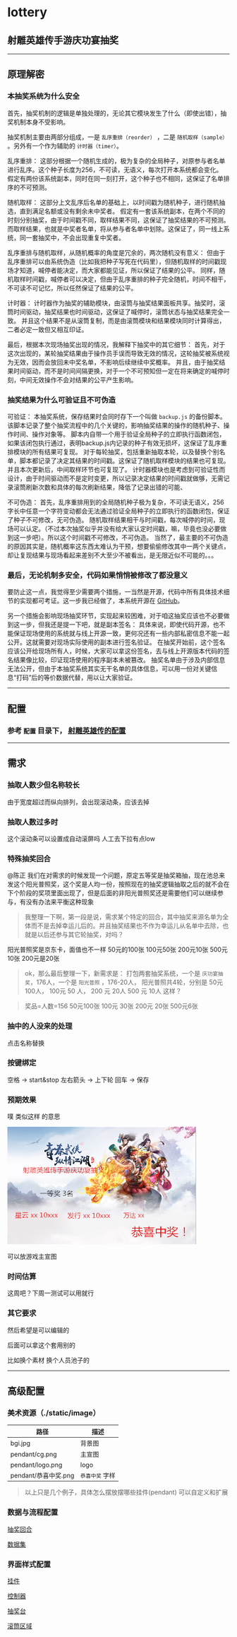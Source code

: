# lottery
## 射雕英雄传手游庆功宴抽奖

***
## 原理解密
### 本抽奖系统为什么安全
首先，抽奖机制的逻辑是单独处理的，无论其它模块发生了什么（即使出错），抽奖机制本身不受影响。

抽奖机制主要由两部分组成，一是 `乱序重排（reorder）` ，二是 `随机取样（sample）` 。另外有一个作为辅助的 `计时器（timer）`。

乱序重排：
    这部分根据一个随机生成的，极为复杂的全局种子，对原参与者名单进行乱序。这个种子长度为256，不可读，无语义，每次打开本系统都会变化。
    假定有两份该系统副本，同时在同一刻打开，这个种子也不相同，这保证了名单排序的不可预测。

随机取样：
    这部分上文乱序后名单的基础上，以时间戳为随机种子，进行随机抽选，直到满足名额或没有剩余未中奖者。
    假定有一套该系统副本，在两个不同的时刻分别抽奖，由于时间戳不同，取样结果不同，这保证了抽奖结果的不可预测。
    而取样结果，也就是中奖者名单，将从参与者名单中划除。这保证了，同一线上系统，同一套抽奖中，不会出现重复中奖者。

乱序重排与随机取样，从随机概率的角度是冗余的，两次随机没有意义：
    但由于乱序重排可以由系统伪造（比如我把种子写死在代码里），但随机取样的时间戳现场才知道，喊停者能决定，而大家都能见证，所以保证了结果的公平。
    同样，随机取样时间戳，喊停者可以决定，但由于乱序重排的种子完全随机，时间不相干，不可读不可记忆，所以任然保证了结果的公平。

计时器：
    计时器作为抽奖的辅助模块，由滚筒与抽奖结果面板共享。抽奖时，滚筒时间驱动，抽奖结果也时间驱动，这保证了喊停时，滚筒状态与抽奖结果完全一致。
    并且这个结果不是从滚筒复制，而是由滚筒模块和结果模块同时计算得出，二者必定一致但又相互印证。

最后，根据本次现场抽奖出现的情况，我解释下抽奖中的其它细节：
    首先，对于这次出现的，某轮抽奖结果由于操作员手误而导致无效的情况，这轮抽奖被系统视为无效，因而会放回未中奖名单，不影响后续继续中奖概率。
    并且，由于抽奖结果时间驱动，而不是时间间隔更换，对于一个不可预知但一定在将来确定的喊停时刻，中间无效操作不会对结果的公平产生影响。


### 抽奖结果为什么可验证且不可伪造
可验证：
    本抽奖系统，保存结果时会同时存下一个叫做 `backup.js` 的备份脚本。该脚本记录了整个抽奖流程中的几个关键的，影响抽奖结果的操作的随机种子、操作时间、操作对象等。
    脚本内自带一个用于验证全局种子的立即执行函数闭包，如果该闭包执行通过，表明backup.js内记录的种子有效无损坏，这保证了乱序重排模块的所有结果可复现。
    对于每轮抽奖，包括重新抽取本轮，以及替换个别名单，脚本都记录了决定其结果的时间戳。这保证了随机取样模块的结果也可复现。并且本次更新后，中间取样环节也可复现了。
    计时器模块也是考虑到可验证性而设计，由于时间驱动而不是定时变更，所以记录决定结果的时间戳就做够，无需记录滚筒刷新次数和具体的每次刷新结果，降低了记录出错的可能、

不可伪造：
    首先，乱序重排用到的全局随机种子极为复杂，不可读无语义，256字长中任意一个字符变动都会无法通过验证全局种子的立即执行的函数闭包，保证了种子不可修改，无可伪造。
    随机取样结果相干与时间戳，每次喊停的时间，现场可以认定。（不过本次抽奖似乎并没有给大家认定时间戳，嘛，毕竟也没必要做到这一步吧）。所以这个时间戳不可修改，不可伪造。
    当然了，最主要的不可伪造的原因其实是，随机概率这东西太难认为干预，想要偷偷修改其中一两个关键点，却让复现结果与现场看起来差别不大至少不被看出，是无限近似不可能的。。。

### 最后，无论机制多安全，代码如果悄悄被修改了都没意义
要防止这一点，我觉得至少需要两个措施，一当然是开源，代码中所有具体技术细节的实现都可考证。这一步我已经做了，本系统开源在 [GitHub](https://github.com/zhengxiaoyao0716/wanmei-lottery)。

另一个措施会影响现场抽奖环节，实现起来较困难，对于咱这抽奖应该也不必要做到这一步，但我还是提一下吧，就是副本签名：
    具体来说，即使代码开源，也不能保证现场使用的系统就与线上开源一致，更何况还有一些内部私密信息不能一起公开。这就需要对现场实际使用的副本进行签名验证。
    在抽奖开始前，这个签名应该公开给现场所有人，时候，大家可以拿这份签名，去与线上开源版本代码的签名结果像比较，印证现场使用的程序副本未被篡改。
    抽奖名单由于涉及内部信息无法公开，但由于本抽奖系统其实无干名单的具体信息，可以用一份对关键信息“打码”后的等价数据代替，用以让大家验证。

***
## 配置
### 参考 `配置` 目录下， [射雕英雄传的配置](./配置/射雕英雄传庆功宴.js)

***
## 需求
### 抽取人数少但名称较长
由于宽度超过而纵向排列，会出现滚动条，应该去掉

### 抽取人数过多时
这个滚动条可以设置成自动滚屏吗
人工去下拉有点low


### 特殊抽奖回合
@陈正 我们在对需求的时候发现一个问题，原定五等奖是抽奖箱抽，现在池总来发这个阳光普照奖，这个奖是人均一份，按照现在的抽奖逻辑抽取之后的就不会在下个阶段的奖项里面出现了，但是后面的非阳光普照奖还是需要他们可以继续参与，有没有办法来平衡这种现象
> 我整理一下啊，第一段是说，需求某个特定的回合，其中抽奖来源名单为全体而不是去掉幸运儿后的。并且抽奖结果也不作为幸运儿从名单中去除，也就是以后还参与其它轮抽奖，对吗？

阳光普照奖是京东卡，面值也不一样 50元的100张  100元50张  200元10张 500元10张 200元是20张

> ok，那么最后整理一下，新需求是：
打包两套抽奖系统，一个是 `庆功宴抽奖`，176人，一个是 `阳光普照` ，176-20人，
阳光普照共4轮，分别是 50元 100人， 100元 50 人， 200 元 20人 500 元 10人
这样？

> 奖品=人数=156   50元100张 100元 30张  200元 20张  500元6张


### 抽中的人没来的处理
点击名称替换


### 按键绑定
空格 -> start&stop
左右箭头 -> 上下轮
回车 -> 保存


### 预期效果
噗 类似这样 的意思

![预期效果](./.request/预期效果.png)

可以放游戏主宣图

### 时间估算
这周吧？下周一测试可以用就行


### 其它要求
然后希望是可以编辑的

后面可以拿这个套用别的 

比如换个素材 换个人员池子的


***
## 高级配置
### 美术资源（./static/image）

|路径|描述|
|--|--|
|bgi.jpg|背景图|
|pendant/cg.png|主宣图|
|pendant/logo.png|logo|
|pendant/恭喜中奖.png| `恭喜中奖` 字样|
> 以上只是几个例子，具体怎么摆放摆哪些挂件(pendant) 可以自定义和扩展

### 数据与流程配置

[抽奖回合](./../static/script/config.es6#73)

[数据集](./../static/script/config.es6#80)


### 界面样式配置
[挂件](./../static/script/config.es6#13)

[控制器](./../static/script/config.es6#43)

[抽奖台](./../static/script/config.es6#51)

[滚筒区域](./../static/script/config.es6#62)
